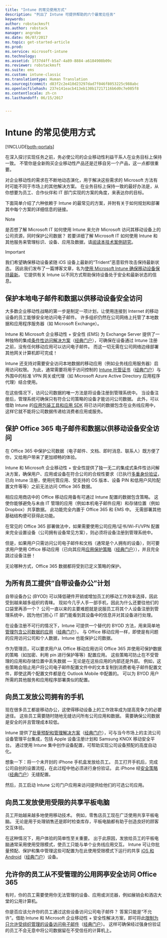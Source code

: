 ```yaml
---
title: "Intune 的常见使用方式"
description: "列出了 Intune 可提供帮助的六个最常见任务"
keywords: 
author: robstackmsft
ms.author: robstack
manager: angrobe
ms.date: 06/07/2017
ms.topic: get-started-article
ms.prod: 
ms.service: microsoft-intune
ms.technology: 
ms.assetid: 1f37d4ff-b5a7-4a89-8884-a6184908b09c
ms.reviewer: robstackmsft
ms.suite: ems
ms.custom: intune-classic
ms.translationtype: Human Translation
ms.sourcegitcommit: d83f2c2e410d23297dad7f046f8053225c988abc
ms.openlocfilehash: 237e141eacb413eb130b17217116b6d0c7e085f8
ms.contentlocale: zh-cn
ms.lasthandoff: 06/15/2017


---
```


# <a name="common-ways-to-use-intune"></a>Intune 的常见使用方式

[!INCLUDE[both-portals](./includes/note-for-both-portals.md)]

在深入探讨实现任务之前，务必使公司的企业移动性利益干系人在业务目标上保持一致。  不管你是全新购买企业移动性产品还是迁移自另一个产品，这一点都很重要。  

对企业移动性的需求在不断地动态演化，用于解决这些需求的 Microsoft 方法有时可能不同于市场上的其他解决方案。 在业务目标上保持一致的最好办法是，从你想要为员工、合作伙伴和 IT 部门实现的方案的角度，来表达你的目标。  

下面简单介绍了六种依赖于 Intune 的最常见的方案，并附有关于如何规划和部署其中每个方案的详细信息的链接。

>[!NOTE]
>是否想了解 Microsoft IT 如何使用 Intune 来允许 Microsoft 访问其移动设备上的公司资源，同时保护公司数据？ 若要详细了解 Microsoft IT 如何使用 Intune 和其他服务来管理标识、设备、应用及数据，请[阅读本技术案例研究](https://www.microsoft.com/itshowcase/Article/Content/588)。  

>[!IMPORTANT]
>我们希望确保移动设备紧随 iOS 设备上最新的“Trident”恶意软件攻击保持最新状态。 因此我们发布了一篇博客文章，名为[使用 Microsoft Intune 确保移动设备保持最新](https://blogs.technet.microsoft.com/enterprisemobility/2016/08/26/ensuring-mobile-devices-are-up-to-date-using-microsoft-intune/)。 它提供有关 Intune 以不同方式帮助保持设备处于安全和最新状态的信息。

## <a name="protecting-your-on-premises-email-and-data-so-it-can-be-safely-accessed-by-mobile-devices"></a>保护本地电子邮件和数据以供移动设备安全访问
大多数企业移动性战略的第一步是制定一项计划，让使用连接到 Internet 的移动设备的员工能够安全地访问电子邮件。 许多组织仍然在公司网络上托管了本地数据和应用程序服务器（如 Microsoft Exchange）。


Intune 和 Microsoft 企业移动性 + 安全性 (EMS) 为 Exchange Server 提供了一种独特的集成[条件性访问解决方案](conditional-access.md)（[经典门户](/intune-classic/deploy-use/restrict-access-to-email-and-o365-services-with-microsoft-intune)），可确保在设备通过 Intune 注册之前，没有任何移动应用可以访问电子邮件。 而这一切无需在公司网络边缘部署其他网关计算机即可完成！

Intune 还支持对需要安全访问本地数据的移动应用（例如业务线应用服务器）启用访问权限。 为此，通常需要将用于访问控制的 [Intune 托管证书](certificates-configure.md)（[经典门户](/intune-classic/deploy-use/secure-resource-access-with-certificate-profiles)）与外围中的标准 VPN 网关或代理（如 Microsoft Azure Active Directory 应用程序代理）结合使用。  

在这些情况下，访问公司数据的唯一方法是将设备注册到管理系统中。 当设备注册后，管理系统可确保只有符合公司策略的设备才能访问公司数据。 此外，可以借助 Intune 的[应用包装工具和应用 SDK](apps-prepare-mobile-application-management.md) 将已访问的数据包含在业务线应用中，这样它就不能将公司数据传递给消费者应用或服务。

<!-- Learn more about how to plan and deploy Intune to help secure on-premises email and data. -->


## <a name="protecting-your-office-365-email-and-data-so-it-can-be-safely-accessed-by-mobile-devices"></a>保护 Office 365 电子邮件和数据以供移动设备安全访问
在 Office 365 中保护公司数据（电子邮件、文档、即时消息、联系人）既方便了你，又给用户带来了更加顺畅的体验。


Intune 和 Microsoft 企业移动性 + 安全性提供了独一无二的集成式条件性访问解决方案，确保用户、应用或设备在符合公司的合规性要求（已执行[多重身份验证](/intune-classic/deploy-use/multi-factor-authentication-azure-active-directory)，已向 Intune 注册，使用托管应用、受支持的 OS 版本、设备 PIN 和低用户风险配置文件等等）之前无法访问 Office 365 数据。


相应应用商店中的 Office 移动应用备有可通过 Intune 配置的数据包含策略。 这使你能够避免与未由 IT 管理的应用（例如本机电子邮件应用）和存储位置（例如 Dropbox）共享数据。 此功能完全内置于 Office 365 和 EMS 中。 无需部署其他基础结构便可获得此功能。

在常见的 Office 365 部署做法中，如果需要使用公司应用/证书/Wi-Fi/VPN 配置来完全设置设备（公司拥有设备常见方案），则必须将设备注册到管理系统中。  


但是，如果用户只需访问公司电子邮件和文档（通常是个人拥有的设备），则可要求用户使用 Office 移动应用（已向其应用[应用保护策略](app-protection-policies.md)（[经典门户](/intune-classic/deploy-use/protect-apps-and-data-with-microsoft-intune)）），并且完全跳过设备注册！  



无论哪种方式，Office 365 数据都将受到已定义策略的保护。

<!-- Learn more about how to plan and deploy Intune to help secure Office 365 email and data. -->


## <a name="offer-a-bring-your-own-device-program-to-all-employees"></a>为所有员工提供“自带设备办公”计划
自带设备办公 (BYOD) 可以降低硬件开销或增加员工的移动工作效率选择，因此受到越来越多组织的青睐。 现如今几乎人手一部手机，因此为什么还要往他们的口袋里再添一个？ 公司一直以来的主要难题就是说服员工将其个人设备注册到管理系统中，因为他们担心 IT 部门能看到其设备中的信息并对其设备进行处理。  

在设备注册不可行的情况下，Intune 可提供一个替代的 BYOD 方法，用来简单地[管理包含公司数据的应用](app-protection-policies.md)（[经典门户](/intune-classic/deploy-use/protect-apps-and-data-with-microsoft-intune)）。 与 Office 移动应用一样，即使是有问题的应用访问公司和个人数据，Intune 也能保护公司数据。  

作为管理员，可以要求用户从 Office 移动应用访问 Office 365 并使用可保护数据的策略（如加密、利用 pin 进行保护等等）配置应用。 这些策略可防止在不受管理的应用和存储位置中丢失数据 — 无论是在这些应用的内部还是外部。 例如，这些策略会阻止用户将公司电子邮件配置文件中的文本复制到消费者电子邮件配置文件，即使这两个配置文件都是在 Outlook Mobile 中配置的。 可以为 BYOD 用户所需的其他服务和应用程序部署类似的配置。

<!-- Learn more about how to plan and deploy Intune to support BYOD.-->

## <a name="issue-corporate-owned-phones-to-your-employees"></a>向员工发放公司拥有的手机
现在很多员工都是移动办公，这使得移动设备上的工作效率成为提高竞争力的必要途径。 这些员工需要随时随地无缝访问所有公司应用和数据。 需要确保公司数据是安全的并且管理成本较低。  

Intune 提供了[批量预配和管理解决方案](device-enrollment.md)（[经典门户](/intune-classic/deploy-use/manage-corporate-owned-devices)），可与当今市场上的主流公司设备管理平台集成，包括 Apple 设备注册计划和 Samsung KNOX 移动安全平台。 通过使用 Intune 集中创作设备配置，可帮助实现公司设备预配的高度自动化。  

想象一下：将一个未开封的 iPhone 手机盒发放给员工。 员工打开手机后，完成公司自创的设置流程，在此过程中他必须进行身份验证。 此 iPhone 经[安全策略](device-profiles.md)（[经典门户](/intune-classic/deploy-use/manage-settings-and-features-on-your-devices-with-microsoft-intune-policies)）无缝配置。

然后，员工启动 Intune 公司门户应用来访问提供给他们的可选公司应用。

<!-- Learn more about how to plan and deploy Intune to support corporate owned devices. -->

## <a name="issue-limited-use-shared-tablets-to-your-employees"></a>向员工发放使用受限的共享平板电脑
员工开始越来越多地使用移动技术。 例如，零售店员工现在广泛使用共享平板电脑。  无论是用于处理销售还是即时检查库存，平板电脑都有助于创造良好的顾客交互体验。

在这种情况下，用户体验的简单性至关重要。 出于此原因，发放给员工的平板电脑通常采用使用受限模式，使员工只能与单个业务线应用交互。 Intune 可让你批量预配、保护和集中管理这些可配置为在此使用受限模式下运行的共享 [iOS 和 Android](device-profiles.md)（[经典门户](/intune-classic/deploy-use/manage-settings-and-features-on-your-devices-with-microsoft-intune-policies)）设备。

<!-- Learn more about how to plan and deploy Intune to support shared tablets. -->

## <a name="enable-your-employees-to-securely-access-office-365-from-an-unmanaged-public-kiosk"></a>允许你的员工从不受管理的公用网亭安全访问 Office 365
有时，你的员工需要使用你无法管理的设备、应用或浏览器，例如展销会和酒店大堂的公用计算机。

你是否应该允许你的员工通过这些设备访问公司电子邮件？ 答案只能是“不允许”。借助 Intune 和 Microsoft 企业移动性 + 安全性解决方案，即可将此[限制为只允许受组织管理的设备访问电子邮件](conditional-access.md)（[经典门户](/intune-classic/deploy-use/restrict-access-to-email-and-o365-services-with-microsoft-intune)）。 这样可确保经过强身份验证的员工不会无意中将公司数据留在不受信任的计算机上。

